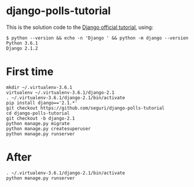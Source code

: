 # django-polls-tutorial

This is the solution code to the [Django official tutorial](https://docs.djangoproject.com/en/2.1/intro/tutorial01/), using:

    $ python --version && echo -n 'Django ' && python -m django --version
    Python 3.6.1
    Django 2.1.2

# First time

    mkdir ~/.virtualenv-3.6.1
    virtualenv ~/.virtualenv-3.6.1/django-2.1
    . ~/.virtualenv-3.6.1/django-2.1/bin/activate
    pip install django=='2.1.*'
    git checkout https://github.com/seguri/django-polls-tutorial
    cd django-polls-tutorial
    git checkout -b django-2.1
    python manage.py migrate
    python manage.py createsuperuser
    python manage.py runserver

# After

    . ~/.virtualenv-3.6.1/django-2.1/bin/activate
    python manage.py runserver

